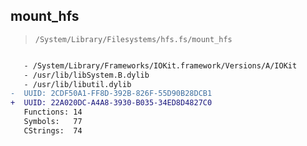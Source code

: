 ## mount_hfs

> `/System/Library/Filesystems/hfs.fs/mount_hfs`

```diff

   - /System/Library/Frameworks/IOKit.framework/Versions/A/IOKit
   - /usr/lib/libSystem.B.dylib
   - /usr/lib/libutil.dylib
-  UUID: 2CDF50A1-FF8D-392B-826F-55D90B28DCB1
+  UUID: 22A020DC-A4A8-3930-B035-34ED8D4827C0
   Functions: 14
   Symbols:   77
   CStrings:  74

```

